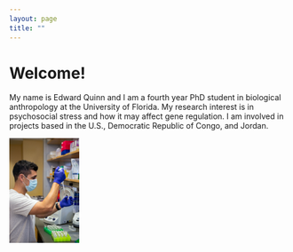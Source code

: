 ```yaml
---
layout: page
title: ""
---
```


# Welcome! 

My name is Edward Quinn and I am a fourth year PhD student in biological anthropology at the University of Florida. My research interest is in psychosocial stress and how it may affect gene regulation. I am involved in projects based in the U.S., Democratic Republic of Congo, and Jordan.


<img src="/assets/pipette.jpg" alt="Pipetting" title="Lab Work" width="25%" height="25%"/>

